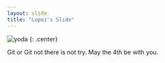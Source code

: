```yaml
---
layout: slide
title: "Lopez's Slide"
---
```


![yoda](https://cloud.githubusercontent.com/assets/16547949/25401233/2c9215d8-29c3-11e7-9e9b-d7cbccefb17a.jpg)
{: .center}

Git or Git not there is not try. May the 4th be with you.
